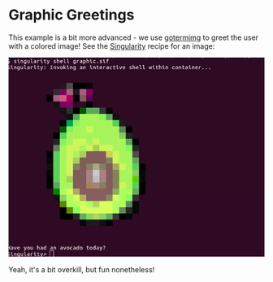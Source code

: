 # Graphic Greetings

This example is a bit more advanced - we use [gotermimg](https://github.com/moshen/gotermimg) to
greet the user with a colored image! See the [Singularity](Singularity)
recipe for an image:

![graphic.png](graphic.png)

Yeah, it's a bit overkill, but fun nonetheless!
